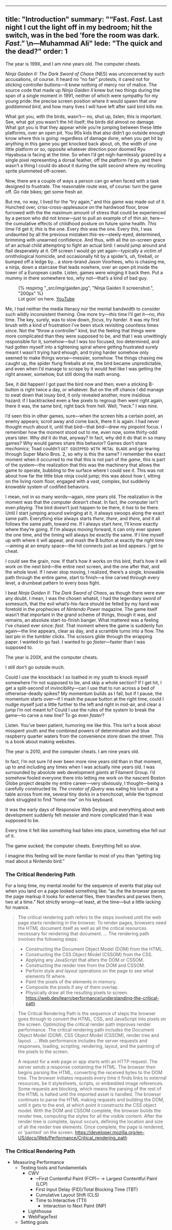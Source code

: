   ---
title: "Introduction"
summary: "“Fast. _Fast_. Last night I cut the light off in my bedroom; hit the switch, was in the bed ’fore the room was dark. _Fast_.” \n—Muhammad Ali"
lede: "The quick and the dead?"
order: 1
---

The year is 199X, and I am nine years old. The computer cheats. 

_Ninja Gaiden II: The Dark Sword of Chaos_ (NES) was unconcerned by such accusations, of course. It heard no “no fair” protests, it cared not for sticking controller buttons—it knew nothing of mercy nor of malice. The source code that made up _Ninja Gaiden II_ knew but two things during the span of a single moment in 1991, neither of which were sympathy for my young pride: the precise screen position where it would spawn that _one goddamned bird_, and how many lives I will have left after said bird kills me. 

What got you, with the birds, wasn’t— no, shut up, listen, this is important. See, what got you wasn’t the hit itself; the birds did almost no damage. What got you is that they appear while you’re jumping between these little platforms, over an open pit. You 90s kids that also didn’t go outside enough know where this is going:  regardless of damage done, when you get hit by anything in this game you get knocked back about, oh, the width of one little platform or so, opposite whatever direction poor doomed Ryu Hayabusa is facing at the time. So when I’d get nigh-harmlessly grazed by a single pixel representing a dorsal feather, off the platform I’d go, and there wasn’t a thing I could do about it during the split second where my recoiling sprite plummeted off-screen.

Now, there are a couple of ways a person can go when faced with a task designed to frustrate. The reasonable route was, of course: turn the game off. Go ride bikes; get some fresh air.

But me, no way, I lived for the “try again,” and this game was made out of it. Hunched over, criss-cross-applesauce on the hardwood floor, brow furrowed with the the maximum amount of stress that could be experienced by a person who did not know—just to pull an example of of thin air, here—the cumulative effects of childhood posture on future spine health. _This_ time I’d get it; _this_ is the one. Every _this_ was the one. Every _this_, I was undaunted by all the previous mistaken _this_-es—steely-eyed, determined, brimming with unearned confidence. And thus, with all the on-screen grace of an actual child attempting to fight an actual bird: I would jump around and flail desperately at it. Off screen I would go yet again—typically a victim of ornithological homicide, and occasionally hit by a spider’s, uh, fireball, or bumped off a ledge by… a store-brand Jason Voorhees, who is chasing me, a ninja, down a staircase that leads nowhere, over an open pit inside the tower of a European castle. Listen, games were winging it back then. Put a mummy in there somewhere too, why not—that’s a kind of bad guy.

<figure>
  {% respimg "_src/img/gaiden.jpg", "Ninja Gaiden II screenshot.", "200px" %}
  <figcaption>Lot goin’ on here. <a href="https://youtu.be/Q9j6VXf7AqI?t=777">YouTube</a>
</figure>

Me, I had neither the media literacy nor the mental bandwidth to consider such wildly inconsistent theming. One more try—_this_ time I’ll get it—no, _this_ time. The key, surely, was to slow down, _focus_, try _harder_. It was my first brush with a kind of frustration I’ve been stuck revisiting countless times since. Not the “throw a controller” kind, but the feeling that things were more complicated than they were supposed to be, and that I was unwittingly responsible for it, somehow—but I was _too_ focused, _too_ determined, and had gotten myself into a tightening spiral where getting frustrated surely meant I wasn’t trying hard ehough, and trying harder somehow only seemed to make things worse—messier, somehow. The things chasing me caught up, the spider flung fireballs at me, the bird became unpredictable, and even when I’d manage to scrape by it would feel like I was getting the right answer, somehow, but still doing the math wrong.

See, it did happen! I got past the bird now and then; even a sticking B-button is right twice a day, or whatever. But on the off chance I did manage to swat down that lousy bird, it only revealed another, more insidious hazard: if I backtracked even a few pixels to regroup then went right again, there it was, the same bird, right back from hell. Well, “heck.” I was nine.

I’d seen this in other games, sure—when the screen hits a certain point, an enemy appears; scroll away and come back, there it is again. I had never thought much about it, until that bird—that _bird_—drew my pinpoint focus. I remember how the moment stood out to me, even now, some thirty-odd years later. Why _did_ it do that, anyway? In fact, why did it do that in so many games? Why would games share this behavior? Games don’t share _mechanics_; Toad couldn’t `GET EQUIPPED WITH METAL BLADE` and go tearing through Super Mario Bros. 2, so why is this the same? I remember the exact moment when it occurred to me that this is not part of the _game_, this is part of the _system_—the realization that this was the machinery that allows the game to operate, bubbling to the surface where I could see it. This was not about how far the little blue ninja could jump; this was about how I, sitting on the living room floor, engaged with a vast, complex, but suddenly _knowable_ system of codified behaviors.

I mean, not in so many words—again, nine years old. The realization in the moment was that the computer doesn’t cheat. In fact, the computer isn’t even _playing_. The bird doesn’t just happen to be there, it _has_ to be there. Until I start jumping around swinging at it, it always swoops along the exact same path. Everything else always starts _there_, _there_, and _there_, and it all follows the same path, toward me. If I always start _here_, I’ll know exactly where they’re going. If I’m always moving forward, it can only ever spawn the one time, and the timing will always be exactly the same. If I line myself up with where it will appear, and mash the B button at exactly the right time—aiming at an empty space—the hit connects just as bird appears. _I_ get to cheat.

I could see the grain, now. If that’s how it works on this bird, that’s how it will work on the next bird—the entire next screen, and the one after that, and the whole level. If I never stop moving, I realized, there’s a single, knowable path through the entire game, start to finish—a line carved through every level, a drumbeat pattern to every boss fight.

I beat _Ninja Gaiden II: The Dark Sword of Chaos_, as though there were ever any doubt. I mean, I was the chosen whatsit, I had the legendary sword of somesuch, that the evil what’s-his-face should be felled by my hand was foretold in the prophecies of _Nintendo Power_ magazine. The game itself wasn’t that important in the grand scheme of things, though it was, and remains, an absolute start-to-finish banger. What mattered was a feeling I’ve chased ever since: _fast_. That moment where the game is suddenly fun again—the line appears, clear as day, and a scramble turns into a flow. The last pin in the tumbler clicks. The scissors glide through the wrapping paper. I wanted to go fast. I wanted to go _faster_—faster than I was supposed to.



The year is 200X, and the computer cheats.

I still don’t go outside much.

Could I use the knockback I so loathed in my youth to knock myself somewhere I’m not supposed to be, and skip a whole section? If I get hit, I get a split-second of invincibility—can I use that to run across a bed of otherwise-deadly spikes? My momentum builds as I fall, but if I pause, the momentum starts over—if I mash the pause button at the right time, could I nudge myself just a little further to the left and right in mid-air, and clear a jump I’m not meant to? Could I use the rules of the system to break the game—to carve a new line? To go even _faster_?

Listen. You’ve been patient, humoring me like this. This isn’t a book about misspent youth and the combined powers of determination and blue raspberry quarter waters from the convenience store down the street. This is a book about making websites.




The year is 2010, and the computer cheats. I am nine years old. 

In fact, I’m not sure I’d ever been more nine years old than in that moment, up to and including any times when I was actually nine years old. I was surrounded by absolute web development _giants_ at Filament Group. I’d somehow fooled everyone there into letting me work on the nascent Boston Globe project despite my entire career—very obviously, I thought—being a carefully constructed lie. _The creator of jQuery_ was eating his lunch at a table across from me, several tiny dorks in a trenchcoat, while the topmost dork struggled to find “home row” on his keyboard.

It was the early days of Responsive Web Design, and everything about web development suddenly felt messier and more complicated than it was supposed to be. 

Every time it felt like something had fallen into place, something else fell out of it.

The game sucked; the computer cheats. Everything felt so _slow_.

I imagine this feeling will be more familiar to most of you than “getting big mad about a Nintendo bird.”





### The Critical Rendering Path

For a long time, my mental model for the sequence of events that play out when you land on a page looked something like: “as the the browser parses the page markup it looks for external files, then transfers and parses them, two at a time.” Not _strictly_ wrong—at least, at the time—but a little lacking for nuance.


> The critical rendering path refers to the steps involved until the web page starts rendering in the browser. To render pages, browsers need the HTML document itself as well as all the critical resources necessary for rendering that document.
> …
> The rendering path involves the following steps:

>  - Constructing the Document Object Model (DOM) from the HTML.
>  - Constructing the CSS Object Model (CSSOM) from the CSS.
>  - Applying any JavaScript that alters the DOM or CSSOM.
>  - Constructing the render tree from the DOM and CSSOM.
>  - Perform style and layout operations on the page to see what elements fit where.
>  - Paint the pixels of the elements in memory.
>  - Composite the pixels if any of them overlap.
>  - Physically draw all the resulting pixels to screen.
> https://web.dev/learn/performance/understanding-the-critical-path

> The Critical Rendering Path is the sequence of steps the browser goes through to convert the HTML, CSS, and JavaScript into pixels on the screen. Optimizing the critical render path improves render performance. The critical rendering path includes the Document Object Model (DOM), CSS Object Model (CSSOM), render tree and layout. 
> …
> Web performance includes the server requests and responses, loading, scripting, rendering, layout, and the painting of the pixels to the screen.
> 
> A request for a web page or app starts with an HTTP request. The server sends a response containing the HTML. The browser then begins parsing the HTML, converting the received bytes to the DOM tree. The browser initiates requests every time it finds links to external resources, be it stylesheets, scripts, or embedded image references. Some requests are blocking, which means the parsing of the rest of the HTML is halted until the imported asset is handled. The browser continues to parse the HTML making requests and building the DOM, until it gets to the end, at which point it constructs the CSS object model. With the DOM and CSSOM complete, the browser builds the render tree, computing the styles for all the visible content. After the render tree is complete, layout occurs, defining the location and size of all the render tree elements. Once complete, the page is rendered, or 'painted' on the screen.
> https://developer.mozilla.org/en-US/docs/Web/Performance/Critical_rendering_path


### The Critical Rendering Path
- Measuring Performance
  + Testing tools and fundamentals
    * CWV
      - ~First Contentful Paint (FCP)~ -> Largest Contentful Paint (LCP)
      - First Input Delay (FID)/Total Blocking Time (TBT) 
      - Cumulative Layout Shift (CLS) 
      - Time to Interactive (TTI)
        + Interaction to Next Paint (INP)
    * Lighthouse
    * WebPageTest
  + Setting goals 
